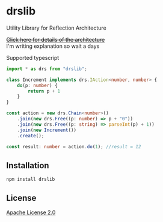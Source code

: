# drslib

Utility Library for Reflection Architecture

~~[Click here for details of the architecture](https://gist.github.com/cocop/953ac9e9be10d5846705c873eb67d6fd)~~  
I'm writing explanation so wait a days

Supported typescript
```typescript
import * as drs from "drslib";

class Increment implements drs.IAction<number, number> {
    do(p: number) {
        return p + 1
    }
}

const action = new drs.Chain<number>()
    .join(new drs.Free((p: number) => p + "0"))
    .join(new drs.Free((p: string) => parseInt(p) + 1))
    .join(new Increment())
    .create();

const result: number = action.do(1); //result = 12
```


## Installation

```
npm install drslib
```

## License
[Apache License 2.0](https://github.com/cocop/drslib/blob/master/LICENSE)